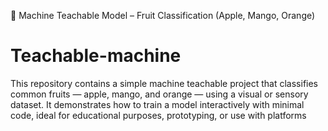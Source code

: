 
🧠 Machine Teachable Model – Fruit Classification (Apple, Mango, Orange)


# Teachable-machine
This repository contains a simple machine teachable project that classifies common fruits — apple, mango, and orange — using a visual or sensory dataset. It demonstrates how to train a model interactively with minimal code, ideal for educational purposes, prototyping, or use with platforms 
